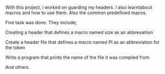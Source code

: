 With this project, i worked on guarding my headers.
I also learntabout macros and how to use them.
Also the common predefined macos.

Five task was done. They include;

Creating a header that defines a macro named size as an abbrevaition

Create a header file that defines a macro named PI as an abbreviation for the token

Write a program that prints the name of the file it was compiled from

And others.

